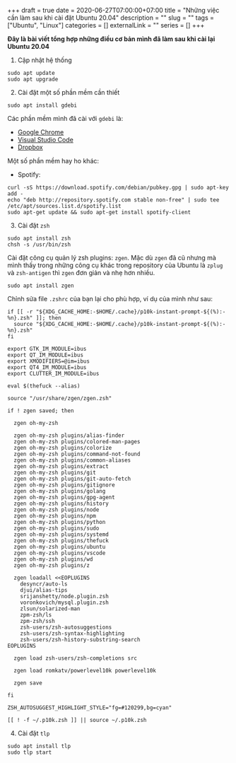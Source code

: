 +++ 
draft = true
date = 2020-06-27T07:00:00+07:00
title = "Những việc cần làm sau khi cài đặt Ubuntu 20.04"
description = ""
slug = "" 
tags = ["Ubuntu", "Linux"]
categories = []
externalLink = ""
series = []
+++

**Đây là bài viết tổng hợp những điều cơ bản mình đã làm sau khi cài lại Ubuntu 20.04**

1. Cập nhật hệ thống

```shell
sudo apt update
sudo apt upgrade
```

2. Cài đặt một số phần mềm cần thiết

```shell
sudo apt install gdebi
```

Các phần mềm mình đã cài với `gdebi` là:
  - [Google Chrome](https://www.google.com/chrome/)
  - [Visual Studio Code](https://code.visualstudio.com/)
  - [Dropbox](https://www.dropbox.com/install)

Một số phần mềm hay ho khác:

  - Spotify:
  ```shell
  curl -sS https://download.spotify.com/debian/pubkey.gpg | sudo apt-key add -
  echo "deb http://repository.spotify.com stable non-free" | sudo tee /etc/apt/sources.list.d/spotify.list
  sudo apt-get update && sudo apt-get install spotify-client
  ```

3. Cài đặt `zsh`

```shell
sudo apt install zsh
chsh -s /usr/bin/zsh
```

Cài đặt công cụ quản lý zsh plugins: `zgen`. Mặc dù `zgen` đã cũ nhưng mà mình thấy trong những công cụ khác trong repository của Ubuntu là `zplug` và `zsh-antigen` thì `zgen` đơn giản và nhẹ hơn nhiều.

```shell
sudo apt install zgen
```

Chỉnh sửa file `.zshrc` của bạn lại cho phù hợp, ví dụ của mình như sau:

```shell
if [[ -r "${XDG_CACHE_HOME:-$HOME/.cache}/p10k-instant-prompt-${(%):-%n}.zsh" ]]; then
  source "${XDG_CACHE_HOME:-$HOME/.cache}/p10k-instant-prompt-${(%):-%n}.zsh"
fi

export GTK_IM_MODULE=ibus
export QT_IM_MODULE=ibus
export XMODIFIERS=@im=ibus
export QT4_IM_MODULE=ibus
export CLUTTER_IM_MODULE=ibus

eval $(thefuck --alias)

source "/usr/share/zgen/zgen.zsh"

if ! zgen saved; then

  zgen oh-my-zsh

  zgen oh-my-zsh plugins/alias-finder
  zgen oh-my-zsh plugins/colored-man-pages
  zgen oh-my-zsh plugins/colorize
  zgen oh-my-zsh plugins/command-not-found
  zgen oh-my-zsh plugins/common-aliases
  zgen oh-my-zsh plugins/extract
  zgen oh-my-zsh plugins/git
  zgen oh-my-zsh plugins/git-auto-fetch
  zgen oh-my-zsh plugins/gitignore
  zgen oh-my-zsh plugins/golang
  zgen oh-my-zsh plugins/gpg-agent
  zgen oh-my-zsh plugins/history
  zgen oh-my-zsh plugins/node
  zgen oh-my-zsh plugins/npm
  zgen oh-my-zsh plugins/python
  zgen oh-my-zsh plugins/sudo
  zgen oh-my-zsh plugins/systemd
  zgen oh-my-zsh plugins/thefuck
  zgen oh-my-zsh plugins/ubuntu
  zgen oh-my-zsh plugins/vscode
  zgen oh-my-zsh plugins/wd
  zgen oh-my-zsh plugins/z

  zgen loadall <<EOPLUGINS
    desyncr/auto-ls
    djui/alias-tips
    srijanshetty/node.plugin.zsh
    voronkovich/mysql.plugin.zsh
    zlsun/solarized-man
    zpm-zsh/ls
    zpm-zsh/ssh
    zsh-users/zsh-autosuggestions
    zsh-users/zsh-syntax-highlighting
    zsh-users/zsh-history-substring-search
EOPLUGINS

  zgen load zsh-users/zsh-completions src

  zgen load romkatv/powerlevel10k powerlevel10k

  zgen save

fi

ZSH_AUTOSUGGEST_HIGHLIGHT_STYLE="fg=#120299,bg=cyan"

[[ ! -f ~/.p10k.zsh ]] || source ~/.p10k.zsh
```

4. Cài đặt `tlp`

```shell
sudo apt install tlp
sudo tlp start
```
